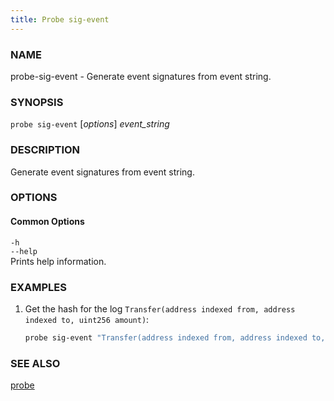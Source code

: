 ```yaml
---
title: Probe sig-event
---
```


### NAME

probe-sig-event - Generate event signatures from event string.

### SYNOPSIS

`probe sig-event` [*options*] _event_string_

### DESCRIPTION

Generate event signatures from event string.

### OPTIONS

#### Common Options

`-h`  
`--help`  
Prints help information.

### EXAMPLES

1. Get the hash for the log `Transfer(address indexed from, address indexed to, uint256 amount)`:
   ```sh
   probe sig-event "Transfer(address indexed from, address indexed to, uint256 amount)"
   ```

### SEE ALSO

[probe](./probe.md)
